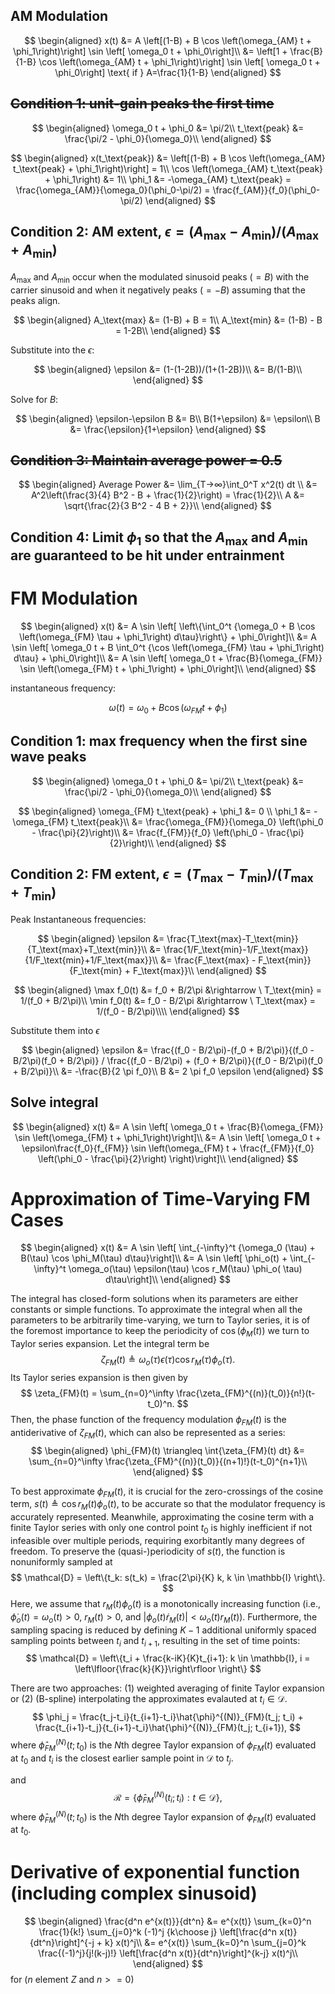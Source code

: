 ## AM Modulation

$$
\begin{aligned}
x(t) &= A \left[(1-B) + B \cos \left(\omega_{AM} t + \phi_1\right)\right] \sin \left[ \omega_0 t + \phi_0\right]\\
&= \left[1 + \frac{B}{1-B} \cos \left(\omega_{AM} t + \phi_1\right)\right] \sin \left[ \omega_0 t + \phi_0\right] \text{ if } A=\frac{1}{1-B}
\end{aligned}
$$

## ~~Condition 1: unit-gain peaks the first time~~

$$
\begin{aligned}
\omega_0 t + \phi_0 &= \pi/2\\
t_\text{peak}  &= \frac{\pi/2 - \phi_0}{\omega_0}\\
\end{aligned}
$$

$$
\begin{aligned}
x(t_\text{peak}) &= \left[(1-B) + B \cos \left(\omega_{AM} t_\text{peak} + \phi_1\right)\right]  = 1\\
\cos \left(\omega_{AM} t_\text{peak} + \phi_1\right) &= 1\\
\phi_1 &= -\omega_{AM} t_\text{peak} = \frac{\omega_{AM}}{\omega_0}(\phi_0-\pi/2) = \frac{f_{AM}}{f_0}(\phi_0-\pi/2)
\end{aligned}
$$

## Condition 2: AM extent, $\epsilon = (A_\text{max}-A_\text{min})/(A_\text{max}+A_\text{min})$

$A_\text{max}$ and $A_\text{min}$ occur when the modulated sinusoid peaks ($=B$) with the carrier sinusoid and when it negatively peaks ($=-B$) assuming that the peaks align.

$$
\begin{aligned}
A_\text{max} &= (1-B) + B = 1\\
A_\text{min} &= (1-B) - B = 1-2B\\
\end{aligned}
$$

Substitute into the $\epsilon$:

$$
\begin{aligned}
\epsilon &= (1-(1-2B))/(1+(1-2B))\\
         &= B/(1-B)\\
\end{aligned}
$$

Solve for $B$:

$$
\begin{aligned}
\epsilon-\epsilon B &= B\\
B(1+\epsilon) &= \epsilon\\
B &= \frac{\epsilon}{1+\epsilon}
\end{aligned}
$$



## ~~Condition 3: Maintain average power = 0.5~~

$$
\begin{aligned}
Average Power &= \lim_{T→∞}\int_0^T x^2(t) dt \\
&= A^2\left(\frac{3}{4} B^2 - B + \frac{1}{2}\right) = \frac{1}{2}\\
A &= \sqrt{\frac{2}{3 B^2 - 4 B + 2}}\\
\end{aligned}
$$

## Condition 4: Limit $\phi_1$ so that the $A_\text{max}$ and $A_\text{min}$ are guaranteed to be hit under entrainment

# FM Modulation

$$
\begin{aligned}
x(t) &= A \sin \left[ \left\{\int_0^t {\omega_0 + B \cos \left(\omega_{FM} \tau + \phi_1\right) d\tau}\right\} + \phi_0\right]\\
&= A \sin \left[ \omega_0 t + B \int_0^t {\cos \left(\omega_{FM} \tau + \phi_1\right) d\tau} + \phi_0\right]\\
&= A \sin \left[ \omega_0 t + \frac{B}{\omega_{FM}} \sin \left(\omega_{FM} t + \phi_1\right)  + \phi_0\right]\\
\end{aligned}
$$

instantaneous frequency:

$$
\omega(t) = \omega_0 + B \cos \left(\omega_{FM} t + \phi_1 \right)
$$

## Condition 1: max frequency when the first sine wave peaks

$$
\begin{aligned}
\omega_0 t + \phi_0 &= \pi/2\\
t_\text{peak}  &= \frac{\pi/2 - \phi_0}{\omega_0}\\
\end{aligned}
$$

$$
\begin{aligned}
\omega_{FM} t_\text{peak} + \phi_1 &= 0 \\
\phi_1 &= -\omega_{FM} t_\text{peak}\\
 &= \frac{\omega_{FM}}{\omega_0} \left(\phi_0 - \frac{\pi}{2}\right)\\
 &= \frac{f_{FM}}{f_0} \left(\phi_0 - \frac{\pi}{2}\right)\\
\end{aligned}
$$

## Condition 2: FM extent, $\epsilon = (T_\text{max}-T_\text{min})/(T_\text{max}+T_\text{min})$

Peak Instantaneous frequencies:

$$
\begin{aligned}
\epsilon &= \frac{T_\text{max}-T_\text{min}}{T_\text{max}+T_\text{min}}\\
         &= \frac{1/F_\text{min}-1/F_\text{max}}{1/F_\text{min}+1/F_\text{max}}\\
         &= \frac{F_\text{max} - F_\text{min}}{F_\text{min} + F_\text{max}}\\
\end{aligned}
$$

$$
\begin{aligned}
\max f_0(t) &= f_0 + B/2\pi &\rightarrow \ T_\text{min} = 1/(f_0 + B/2\pi)\\
\min f_0(t) &= f_0 - B/2\pi &\rightarrow \ T_\text{max} = 1/(f_0 - B/2\pi)\\\\
\end{aligned}
$$

Substitute them into $\epsilon$

$$
\begin{aligned}
\epsilon &= \frac{(f_0 - B/2\pi)-(f_0 + B/2\pi)}{(f_0 - B/2\pi)(f_0 + B/2\pi)} / \frac{(f_0 - B/2\pi) + (f_0 + B/2\pi)}{(f_0 - B/2\pi)(f_0 + B/2\pi)}\\
         &= -\frac{B}{2 \pi f_0}\\
B &= 2 \pi f_0 \epsilon
\end{aligned}
$$

## Solve integral

$$
\begin{aligned}
x(t) &= A \sin \left[ \omega_0 t + \frac{B}{\omega_{FM}} \sin \left(\omega_{FM} t + \phi_1\right)\right]\\
&= A \sin \left[ \omega_0 t + \epsilon\frac{f_0}{f_{FM}} \sin \left(\omega_{FM} t + \frac{f_{FM}}{f_0} \left(\phi_0 - \frac{\pi}{2}\right) \right)\right]\\
\end{aligned}
$$

# Approximation of Time-Varying FM Cases

$$
\begin{aligned}
x(t) &= A \sin \left[ \int_{-\infty}^t {\omega_0 (\tau) + B(\tau) \cos \phi_M(\tau) d\tau}\right]\\
&= A \sin \left[ \phi_o(t) + \int_{-\infty}^t \omega_o(\tau) \epsilon(\tau) \cos r_M(\tau) \phi_o( \tau) d\tau\right]\\
\end{aligned}
$$

The integral has closed-form solutions when its parameters are either constants or simple functions. To approximate the integral when all the parameters to be arbitrarily time-varying, we turn to Taylor series, it is of the foremost importance to keep the periodicity of $\cos(\phi_M(t))$ we turn to Taylor series expansion. Let the integral term be
$$
\zeta_{FM}(t) \triangleq \omega_o(\tau) \epsilon(\tau) \cos r_M(\tau) \phi_o( \tau).
$$
Its Taylor series expansion is then given by
$$
\zeta_{FM}(t) = \sum_{n=0}^\infty \frac{\zeta_{FM}^{(n)}(t_0)}{n!}(t-t_0)^n.
$$
Then, the phase function of the frequency modulation $\phi_{FM}(t)$ is the antiderivative of $\zeta_{FM}(t)$, which can also be represented as a series:
$$
\begin{aligned}
\phi_{FM}(t) \triangleq \int{\zeta_{FM}(t) dt} &= \sum_{n=0}^\infty \frac{\zeta_{FM}^{(n)}(t_0)}{(n+1)!}(t-t_0)^{n+1}\\
\end{aligned}
$$

To best approximate $\phi_{FM}(t)$, it is crucial for the zero-crossings of the cosine term, $s(t) \triangleq \cos r_M(t)\phi_o(t)$, to be accurate so that the modulator frequency is accurately represented. Meanwhile, approximating the cosine term with a finite Taylor series with only one control point $t_0$ is highly inefficient if not infeasible over multiple periods, requiring exorbitantly many degrees of freedom. To preserve the (quasi-)periodicity of $s(t)$, the function is nonuniformly sampled at 
$$
\mathcal{D} =  \left\{t_k: s(t_k) = \frac{2\pi}{K} k, k \in \mathbb{I} \right\}.
$$
Here, we assume that $r_M(t)\phi_o(t)$ is a monotonically increasing function (i.e., $\dot{\phi}_o(t)=\omega_o(t)>0$, $r_M(t)>0$, and $|\phi_o(t)\dot{r}_M(t)|<\omega_o(t)r_M(t)$). Furthermore, the sampling spacing is reduced by defining $K-1$ additional uniformly spaced sampling points between $t_i$ and $t_{i+1}$, resulting in the set of time points: 
$$
\mathcal{D} = \left\{t_i + \frac{k-iK}{K}t_{i+1}: k \in \mathbb{I}, i = \left\lfloor{\frac{k}{K}}\right\rfloor \right\}
$$

There are two approaches: (1) weighted averaging of finite Taylor expansion or (2) (B-spline) interpolating the approximates evalauted at $t_i \in \mathcal{D}$.
$$
\phi_j = \frac{t_j-t_i}{t_{i+1}-t_i}\hat{\phi}^{(N)}_{FM}(t_j; t_i) + \frac{t_{i+1}-t_j}{t_{i+1}-t_i}\hat{\phi}^{(N)}_{FM}(t_j; t_{i+1}),
$$
where $\hat{\phi}^{(N)}_{FM}(t;t_0)$ is the $N$th degree Taylor expansion of $\phi_{FM}(t)$ evaluated at $t_0$ and $t_i$ is the closest earlier sample point in $\mathcal{D}$ to $t_j$.

and 
$$
\mathcal{R} = \left\{\hat{\phi}^{(N)}_{FM}(t_i;t_i): t \in \mathcal{D} \right\},
$$
where $\hat{\phi}^{(N)}_{FM}(t;t_0)$ is the $N$th degree Taylor expansion of $\phi_{FM}(t)$ evaluated at $t_0$.



# Derivative of exponential function (including complex sinusoid)

$$
\begin{aligned}
\frac{d^n e^{x(t)}}{dt^n} &= e^{x(t)} \sum_{k=0}^n \frac{1}{k!} \sum_{j=0}^k (-1)^j {k\choose j} \left[\frac{d^n x(t)}{dt^n}\right]^{-j + k} x(t)^j\\
&= e^{x(t)} \sum_{k=0}^n \sum_{j=0}^k \frac{(-1)^j}{j!(k-j)!} \left[\frac{d^n x(t)}{dt^n}\right]^{k-j} x(t)^j\\
\end{aligned}
$$ for ($n$ element $Z$ and $n>=0$)
